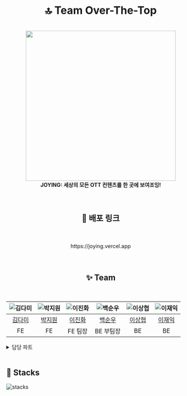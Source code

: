 <div align="center">

# 🔝 Team Over-The-Top

<br>
<img src="https://ott-main-project.s3.ap-northeast-2.amazonaws.com/logo/logo_yellow.svg" width='400'>
<br>
<b>JOYING: 세상의 모든 OTT 컨텐츠를 한 곳에 보여조잉!</b>
<br>
<br>
<br>

## 🔗 배포 링크

<br>
<br>
https://joying.vercel.app
<br>
<br>
<br>

## ✨ Team

<br />

| ![김다미](https://ott-main-project.s3.ap-northeast-2.amazonaws.com/kongdami.png) | ![박지원](https://ott-main-project.s3.ap-northeast-2.amazonaws.com/bee_happy.png) | ![이진화](https://ott-main-project.s3.ap-northeast-2.amazonaws.com/kuroming.png) | ![백순우](https://ott-main-project.s3.ap-northeast-2.amazonaws.com/mukgoja.png) | ![이상협](https://ott-main-project.s3.ap-northeast-2.amazonaws.com/metamong.png) | ![이재익](https://ott-main-project.s3.ap-northeast-2.amazonaws.com/padakmon.png) |
| :------------------------------------------------------------------------------: | :-------------------------------------------------------------------------------: | :------------------------------------------------------------------------------: | :-----------------------------------------------------------------------------: | :------------------------------------------------------------------------------: | :------------------------------------------------------------------------------: |
|                       [김다미](https://github.com/oka1313)                       |                       [박지원](https://github.com/Jiwonp12)                       |                     [이진화](https://github.com/JeanneLee57)                     |                       [백순우](https://github.com/Snu97)                        |                   [이상협](https://github.com/travelerjaguar)                    |                       [이재익](https://github.com/him0814)                       |
|                                        FE                                        |                                        FE                                         |                                     FE 팀장                                      |                                    BE 부팀장                                    |                                        BE                                        |                                        BE                                        |

</div>

<details>
<summary>담당 파트</summary>
<div markdown="1">

**FE 김다미**

- 아이템 기획
- 이미지 리소스 생성 및 관리
- 색상값 변수화
- TV/영화 대분류 페이지
- 추천해조잉
- 상세 조회 맞춤 추천 컨텐츠
- 아이템카드 스켈레톤 ui
- 오픈그래프

**FE 박지원**

- ott/장르 필터링 페이지
- 검색 결과 페이지
- 상세 조회 컨텐츠 정보
- 컨텐츠 찜/좋아요
- 관리자 기능과 페이지
- 제보하기 기능
- ott/장르 필터링 버튼과 모달창
- 토스트 알림창
- 푸터

**FE 이진화**

- 헤더
- 메인 페이지
- 멤버 마이페이지
- 로그인/회원가입 페이지
- 상세 조회 후기
- 오류 페이지
- 검색어 자동완성
- 모바일 GNB
- 토큰 저장과 후속 처리
- top 버튼

**BE 백순우**

**BE 이상협**

**BE 이재익**

</div>
</details>

<br>

## 📂 Stacks

![stacks](https://github.com/codestates-seb/seb44_main_003/assets/122351417/5277ab1e-e04b-46ec-a193-5f36c1992a21)
